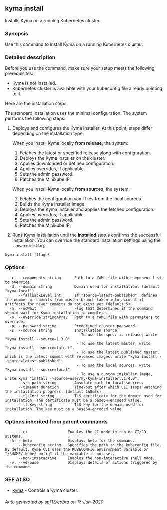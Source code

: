 ## kyma install

Installs Kyma on a running Kubernetes cluster.

### Synopsis

Use this command to install Kyma on a running Kubernetes cluster.

### Detailed description

Before you use the command, make sure your setup meets the following prerequisites:

* Kyma is not installed.
* Kubernetes cluster is available with your kubeconfig file already pointing to it.

Here are the installation steps:

The standard installation uses the minimal configuration. The system performs the following steps:
1. Deploys and configures the Kyma Installer. At this point, steps differ depending on the installation type.

    When you install Kyma locally **from release**, the system:
    1. Fetches the latest or specified release along with configuration.
    2. Deploys the Kyma Installer on the cluster.
    3. Applies downloaded or defined configuration.
    4. Applies overrides, if applicable.
    5. Sets the admin password.
    6. Patches the Minikube IP.
	
    When you install Kyma locally **from sources**, the system:
    1. Fetches the configuration yaml files from the local sources.
    2. Builds the Kyma Installer image.
    3. Deploys the Kyma Installer and applies the fetched configuration.
    4. Applies overrides, if applicable.
    5. Sets the admin password.
    6. Patches the Minikube IP.
    
2. Runs Kyma installation until the **installed** status confirms the successful installation. You can override the standard installation settings using the `--override` flag.



```
kyma install [flags]
```

### Options

```
  -c, --components string      Path to a YAML file with component list to override.
  -d, --domain string          Domain used for installation. (default "kyma.local")
      --fallbackLevel int      If "source=latest-published", defines the number of commits from master branch taken into account if artifacts for newer commits do not exist yet (default 5)
  -n, --noWait                 Flag that determines if the command should wait for Kyma installation to complete.
  -o, --override stringArray   Path to a YAML file with parameters to override.
  -p, --password string        Predefined cluster password.
  -s, --source string          Installation source. 
                               	- To use the specific release, write "kyma install --source=1.3.0".
                               	- To use the latest master, write "kyma install --source=latest".
                               	- To use the latest published master, which is the latest commit with released images, write "kyma install --source=latest-published".
                               	- To use the local sources, write "kyma install --source=local". 
                               	- To use a custom installer image, write kyma "install --source=user/my-kyma-installer:v1.4.0".
      --src-path string        Absolute path to local sources.
      --timeout duration       Time-out after which CLI stops watching the installation progress. (default 1h0m0s)
      --tlsCert string         TLS certificate for the domain used for installation. The certificate must be a base64-encoded value.
      --tlsKey string          TLS key for the domain used for installation. The key must be a base64-encoded value.
```

### Options inherited from parent commands

```
      --ci                  Enables the CI mode to run on CI/CD systems.
  -h, --help                Displays help for the command.
      --kubeconfig string   Specifies the path to the kubeconfig file. By default, Kyma CLI uses the KUBECONFIG environment variable or "/$HOME/.kube/config" if the variable is not set.
      --non-interactive     Enables the non-interactive shell mode.
  -v, --verbose             Displays details of actions triggered by the command.
```

### SEE ALSO

* [kyma](kyma.md)	 - Controls a Kyma cluster.

###### Auto generated by spf13/cobra on 17-Jun-2020
